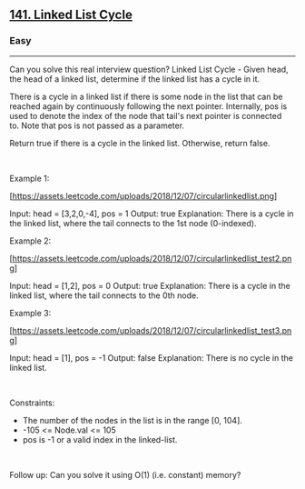 <h2><a href="https://leetcode.com/problems/linked-list-cycle/">141. Linked List Cycle</a></h2><h3>Easy</h3><hr>Can you solve this real interview question? Linked List Cycle - Given head, the head of a linked list, determine if the linked list has a cycle in it.

There is a cycle in a linked list if there is some node in the list that can be reached again by continuously following the next pointer. Internally, pos is used to denote the index of the node that tail's next pointer is connected to. Note that pos is not passed as a parameter.

Return true if there is a cycle in the linked list. Otherwise, return false.

 

Example 1:

[https://assets.leetcode.com/uploads/2018/12/07/circularlinkedlist.png]


Input: head = [3,2,0,-4], pos = 1
Output: true
Explanation: There is a cycle in the linked list, where the tail connects to the 1st node (0-indexed).


Example 2:

[https://assets.leetcode.com/uploads/2018/12/07/circularlinkedlist_test2.png]


Input: head = [1,2], pos = 0
Output: true
Explanation: There is a cycle in the linked list, where the tail connects to the 0th node.


Example 3:

[https://assets.leetcode.com/uploads/2018/12/07/circularlinkedlist_test3.png]


Input: head = [1], pos = -1
Output: false
Explanation: There is no cycle in the linked list.


 

Constraints:

 * The number of the nodes in the list is in the range [0, 104].
 * -105 <= Node.val <= 105
 * pos is -1 or a valid index in the linked-list.

 

Follow up: Can you solve it using O(1) (i.e. constant) memory?